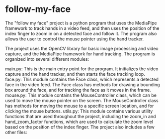 # follow-my-face

The "follow my face" project is a python program that uses the MediaPipe framework to track hands in a video feed, and then uses the position of the index finger to zoom in on a detected face and follow it. The program also allows the user to control the mouse pointer using the hand tracker.

The project uses the OpenCV library for basic image processing and video capture, and the MediaPipe framework for hand tracking. The program is organized into several different modules:

main.py: This is the main entry point for the program. It initializes the video capture and the hand tracker, and then starts the face tracking loop.
face.py: This module contains the Face class, which represents a detected face in the video feed. The Face class has methods for drawing a bounding box around the face, and for tracking the face as it moves in the frame.
mouse.py: This module contains the MouseController class, which can be used to move the mouse pointer on the screen. The MouseController class has methods for moving the mouse to a specific screen location, and for clicking the mouse buttons.
utils.py: This module contains various utility functions that are used throughout the project, including the zoom_in and hand_zoom_factor functions, which are used to calculate the zoom level based on the position of the index finger.
The project also includes a few other files: